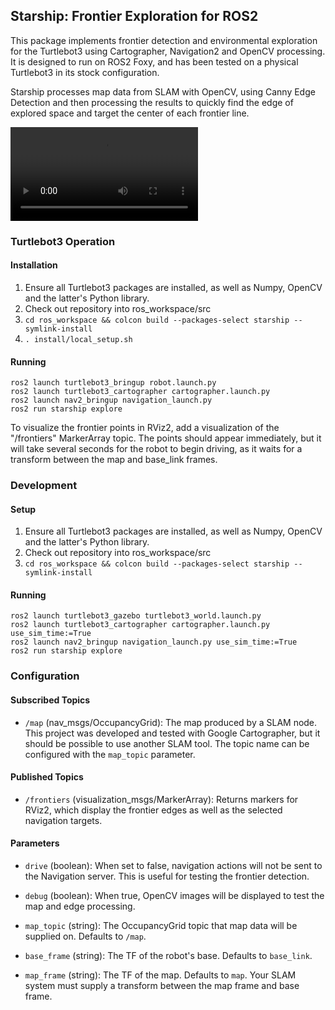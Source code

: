 Starship: Frontier Exploration for ROS2
---------------------------------------
This package implements frontier detection and environmental exploration for the Turtlebot3 using Cartographer, Navigation2 and OpenCV processing. It is designed to run on ROS2 Foxy, and has been tested on a physical Turtlebot3 in its stock configuration.

Starship processes map data from SLAM with OpenCV, using Canny Edge Detection and then processing the results to quickly find the edge of explored space and target the center of each frontier line.

![Starship running on a physical Turtlebot with Cartographer](https://user-images.githubusercontent.com/158727/163621522-48faeefd-c127-473e-a7b8-accd908b07be.mp4)

### Turtlebot3 Operation

#### Installation
1. Ensure all Turtlebot3 packages are installed, as well as Numpy, OpenCV and the latter's Python library.
2. Check out repository into ros_workspace/src
3. `cd ros_workspace && colcon build --packages-select starship --symlink-install`
4. `. install/local_setup.sh`

#### Running
```
ros2 launch turtlebot3_bringup robot.launch.py
ros2 launch turtlebot3_cartographer cartographer.launch.py
ros2 launch nav2_bringup navigation_launch.py
ros2 run starship explore
```

To visualize the frontier points in RViz2, add a visualization of the "/frontiers" MarkerArray topic. The points should appear immediately, but it will take several seconds for the robot to begin driving, as it waits for a transform between the map and base_link frames.


### Development

#### Setup
1. Ensure all Turtlebot3 packages are installed, as well as Numpy, OpenCV and the latter's Python library.
2. Check out repository into ros_workspace/src
3. `cd ros_workspace && colcon build --packages-select starship --symlink-install`

#### Running
```
ros2 launch turtlebot3_gazebo turtlebot3_world.launch.py
ros2 launch turtlebot3_cartographer cartographer.launch.py use_sim_time:=True
ros2 launch nav2_bringup navigation_launch.py use_sim_time:=True
ros2 run starship explore
```


### Configuration

#### Subscribed Topics
* `/map` (nav_msgs/OccupancyGrid): The map produced by a SLAM node. This project was developed and tested with Google Cartographer, but it should be possible to use another SLAM tool. The topic name can be configured with the `map_topic` parameter.

#### Published Topics
* `/frontiers` (visualization_msgs/MarkerArray): Returns markers for RViz2, which display the frontier edges as well as the selected navigation targets.

#### Parameters
* `drive` (boolean): When set to false, navigation actions will not be sent to the Navigation server. This is useful for testing the frontier detection.

* `debug` (boolean): When true, OpenCV images will be displayed to test the map and edge processing.

* `map_topic` (string): The OccupancyGrid topic that map data will be supplied on. Defaults to `/map`.

* `base_frame` (string): The TF of the robot's base. Defaults to `base_link`.

* `map_frame` (string): The TF of the map. Defaults to `map`. Your SLAM system must supply a transform between the map frame and base frame.
